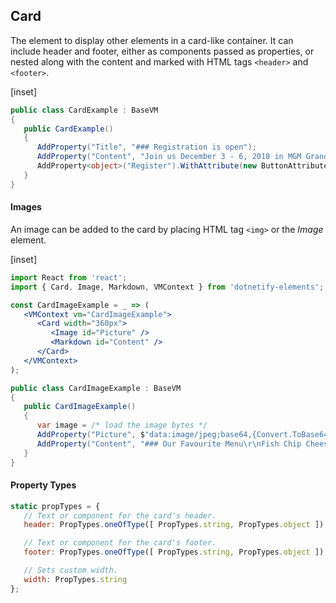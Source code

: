 ﻿## Card

The element to display other elements in a card-like container. It can include header and footer, either as components passed as properties, or nested along with the content and marked with HTML tags `<header>` and `<footer>`.

[inset]

```csharp
public class CardExample : BaseVM
{
   public CardExample()
   {
      AddProperty("Title", "### Registration is open");
      AddProperty("Content", "Join us December 3 - 6, 2018 in MGM Grand, NV<br/>See registration page for details.");
      AddProperty<object>("Register").WithAttribute(new ButtonAttribute { Label = "Register Today" });
   }
}
```

#### Images

An image can be added to the card by placing HTML tag `<img>` or the _Image_ element.

[inset]

```jsx
import React from 'react';
import { Card, Image, Markdown, VMContext } from 'dotnetify-elements';

const CardImageExample = _ => (
   <VMContext vm="CardImageExample">
      <Card width="360px">
         <Image id="Picture" />
         <Markdown id="Content" />
      </Card>
   </VMContext>
);
```

```csharp
public class CardImageExample : BaseVM
{
   public CardImageExample()
   {
      var image = /* load the image bytes */
      AddProperty("Picture", $"data:image/jpeg;base64,{Convert.ToBase64String(image)}");
      AddProperty("Content", "### Our Favourite Menu\r\nFish Chip Cheese - __$22__");
   }
}
```

#### Property Types

```jsx
static propTypes = {
   // Text or component for the card's header.
   header: PropTypes.oneOfType([ PropTypes.string, PropTypes.object ]),

   // Text or component for the card's footer.
   footer: PropTypes.oneOfType([ PropTypes.string, PropTypes.object ]),

   // Sets custom width.
   width: PropTypes.string
};
```